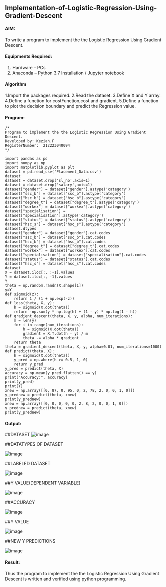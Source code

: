 ## Implementation-of-Logistic-Regression-Using-Gradient-Descent

#### AIM:
To write a program to implement the the Logistic Regression Using Gradient Descent.

#### Equipments Required:
1. Hardware – PCs
2. Anaconda – Python 3.7 Installation / Jupyter notebook

#### Algorithm
1.Import the packages required.
2.Read the dataset. 
3.Define X and Y array. 
4.Define a function for costFunction,cost and gradient.
5.Define a function to plot the decision boundary and predict the Regression value.

#### Program:
```
/*
Program to implement the the Logistic Regression Using Gradient Descent.
Developed by: Keziah.F
RegisterNumber:  212223040094
*/
```
```
import pandas as pd
import numpy as np
import matplotlib.pyplot as plt
dataset = pd.read_csv('Placement_Data.csv')
dataset
dataset = dataset.drop('sl_no',axis=1) 
dataset = dataset.drop('salary',axis=1)
dataset["gender"] = dataset["gender"].astype('category')
dataset["ssc_b"] = dataset["ssc_b"].astype('category')
dataset["hsc_b"] = dataset["hsc_b"].astype('category')
dataset["degree_t"] = dataset["degree_t"].astype('category')
dataset["workex"] = dataset["workex"].astype('category')
dataset["specialisation"] = dataset["specialisation"].astype('category')
dataset["status"] = dataset["status"].astype('category')
dataset["hsc_s"] = dataset["hsc_s"].astype('category')
dataset.dtypes
dataset["gender"] = dataset["gender"].cat.codes
dataset["ssc_b"] = dataset["ssc_b"].cat.codes
dataset["hsc_b"] = dataset["hsc_b"].cat.codes
dataset["degree_t"] = dataset["degree_t"].cat.codes
dataset["workex"] = dataset["workex"].cat.codes
dataset["specialisation"] = dataset["specialisation"].cat.codes
dataset["status"] = dataset["status"].cat.codes
dataset["hsc_s"] = dataset["hsc_s"].cat.codes
dataset
X = dataset.iloc[:, :-1].values
Y = dataset.iloc[:, -1].values
Y
theta = np.random.randn(X.shape[1])
y=Y
def sigmoid(z):
    return 1 / (1 + np.exp(-z))
def loss(theta, X, y):
    h = sigmoid(X.dot(theta))
    return -np.sum(y * np.log(h) + (1 - y) * np.log(1 - h))
def gradient_descent(theta, X, y, alpha, num_iterations):
    m = len(y)
    for i in range(num_iterations):
        h = sigmoid(X.dot(theta))
        gradient = X.T.dot(h - y) / m
        theta -= alpha * gradient
    return theta
theta = gradient_descent(theta, X, y, alpha=0.01, num_iterations=1000)
def predict(theta, X):
    h = sigmoid(X.dot(theta))
    y_pred = np.where(h >= 0.5, 1, 0)
    return y_pred
y_pred = predict(theta, X)
accuracy = np.mean(y_pred.flatten() == y)
print("Accuracy:", accuracy)
print(y_pred)
print(Y)
xnew = np.array([[0, 87, 0, 95, 0, 2, 78, 2, 0, 0, 1, 0]])
y_prednew = predict(theta, xnew)
print(y_prednew)
xnew = np.array([[0, 0, 0, 0, 0, 2, 8, 2, 0, 0, 1, 0]])
y_prednew = predict(theta, xnew)
print(y_prednew)
```
#### Output:

##DATASET
![image](https://github.com/user-attachments/assets/229b1674-dd3f-46f5-b302-00a1896c4dcf)

##DATATYPES OF DATASET

![image](https://github.com/user-attachments/assets/d5b7519e-9d16-40bb-b5e7-0b9934c289f5)

##LABELED DATASET

![image](https://github.com/user-attachments/assets/bf10dcba-b3c7-46e2-a08a-2be9f39cbc56)

##Y VALUE(DEPENDENT VARIABLE)

![image](https://github.com/user-attachments/assets/a3f7bcce-577a-46b4-83a7-877ce1cbf9ab)

##ACCURACY

![image](https://github.com/user-attachments/assets/36cbc430-e754-4057-8ff0-7c96215b451c)

##Y VALUE

![image](https://github.com/user-attachments/assets/412d1da1-f5d1-4128-8e75-f993657d1b27)

##NEW Y PREDICTIONS

![image](https://github.com/user-attachments/assets/8c3fb8ca-4371-4fd0-8d3c-d1bed5fba93f)





#### Result:
Thus the program to implement the the Logistic Regression Using Gradient Descent is written and verified using python programming.

